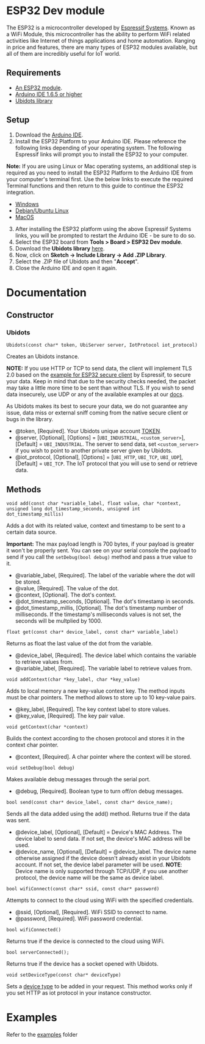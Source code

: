 # ESP32 Dev module

The ESP32 is a microcontroller developed by [Espressif Systems](http://espressif.com/). Known as a WiFi Module, this microcontroller has the ability to perform WiFi related activities like Internet of things applications and home automation. Ranging in price and features, there are many types of ESP32 modules available, but all of them are incredibly useful for IoT world.

## Requirements

- [An ESP32 module](https://www.sparkfun.com/products/15663).
- [Arduino IDE 1.6.5 or higher](https://www.arduino.cc/en/Main/Software)
- [Ubidots library](https://github.com/ubidots/esp32/archive/main.zip)

## Setup

1. Download the [Arduino IDE](https://www.arduino.cc/en/Main/Software).
2. Install the ESP32 Platform to your Arduino IDE. Please reference the following links depending of your operating system. The following Espressif links will prompt you to install the ESP32 to your computer. 

**Note:** If you are using Linux or Mac operating systems, an additional step is required as you need to install the ESP32 Platform to the Arduino IDE from your computer's terminal first. Use the below links to execute the required Terminal functions and then return to this guide to continue the ESP32 integration.

- [Windows](https://github.com/espressif/arduino-esp32/blob/master/docs/arduino-ide/windows.md)
- [Debian/Ubuntu Linux](https://github.com/espressif/arduino-esp32/blob/master/docs/arduino-ide/debian_ubuntu.md)
- [MacOS](https://github.com/espressif/arduino-esp32/blob/master/docs/arduino-ide/mac.md)
3. After installing the ESP32 platform using the above Espressif Systems links, you will be prompted to restart the Arduino IDE - be sure to do so. 
5. Select the ESP32 board from **Tools > Board > ESP32 Dev module**.
6. Download the **Ubidots library** [here](https://github.com/ubidots/esp32/archive/main.zip).
7. Now, click on **Sketch -> Include Library -> Add .ZIP Library**.
8. Select the .ZIP file of Ubidots and then "**Accept**".
9. Close the Arduino IDE and open it again.

# Documentation

## Constructor

### Ubidots

`Ubidots(const char* token, UbiServer server, IotProtocol iot_protocol)`

Creates an Ubidots instance.

**NOTE:** If you use HTTP or TCP to send data, the client will implement TLS 2.0 based on the [example for ESP32 secure client](https://github.com/espressif/arduino-esp32/blob/master/libraries/HTTPClient/examples/BasicHttpsClient/BasicHttpsClient.ino) by Espressif, to secure your data. Keep in mind that due to the security checks needed, the packet may take a little more time to be sent than without TLS. If you wish to send data insecurely, use UDP or any of the available examples at our [docs](https://ubidots.com/docs/hw/).

As Ubidots makes its best to secure your data, we do not guarantee any issue, data miss or external sniff coming from the native secure client or bugs in the library.

- @token, [Required]. Your Ubidots unique account [TOKEN](http://help.ubidots.com/user-guides/find-your-token-from-your-ubidots-account).
- @server, [Optional], [Options] = [`UBI_INDUSTRIAL`, `<custom_server>`], [Default] = `UBI_INDUSTRIAL`. The server to send data, set `<custom_server>` if you wish to point to another private server given by Ubidots.
- @iot_protocol, [Optional], [Options] = [`UBI_HTTP`, `UBI_TCP`, `UBI_UDP`], [Default] = `UBI_TCP`. The IoT protocol that you will use to send or retrieve data.

## Methods

`void add(const char *variable_label, float value, char *context, unsigned long dot_timestamp_seconds, unsigned int dot_timestamp_millis)`

Adds a dot with its related value, context and timestamp to be sent to a certain data source.

**Important:** The max payload length is 700 bytes, if your payload is greater it won't be properly sent. You can see on your serial console the payload to send if you call the `setDebug(bool debug)` method and pass a true value to it.

- @variable_label, [Required]. The label of the variable where the dot will be stored.
- @value, [Required]. The value of the dot.
- @context, [Optional]. The dot's context.
- @dot_timestamp_seconds, [Optional]. The dot's timestamp in seconds.
- @dot_timestamp_millis, [Optional]. The dot's timestamp number of milliseconds. If the timestamp's milliseconds values is not set, the seconds will be multplied by 1000.

`float get(const char* device_label, const char* variable_label)`

Returns as float the last value of the dot from the variable.

- @device_label, [Required]. The device label which contains the variable to retrieve values from.
- @variable_label, [Required]. The variable label to retrieve values from.

`void addContext(char *key_label, char *key_value)`

Adds to local memory a new key-value context key. The method inputs must be char pointers. The method allows to store up to 10 key-value pairs.

- @key_label, [Required]. The key context label to store values.
- @key_value, [Required]. The key pair value.

`void getContext(char *context)`

Builds the context according to the chosen protocol and stores it in the context char pointer.

- @context, [Required]. A char pointer where the context will be stored.

`void setDebug(bool debug)`

Makes available debug messages through the serial port.

- @debug, [Required]. Boolean type to turn off/on debug messages.

`bool send(const char* device_label, const char* device_name);`

Sends all the data added using the add() method. Returns true if the data was sent.

- @device_label, [Optional], [Default] = Device's MAC Address. The device label to send data. If not set, the device's MAC address will be used.
- @device_name, [Optional], [Default] = @device_label. The device name otherwise assigned if the device doesn't already exist in your Ubidots account. If not set, the device label parameter will be used. **NOTE**: Device name is only supported through TCP/UDP, if you use another protocol, the device name will be the same as device label.

`bool wifiConnect(const char* ssid, const char* password)`

Attempts to connect to the cloud using WiFi with the specified credentials.

- @ssid, [Optional], [Required]. WiFi SSID to connect to name.
- @password, [Required]. WiFi password credential.

`bool wifiConnected()`

Returns true if the device is connected to the cloud using WiFi.

`bool serverConnected();`

Returns true if the device has a socket opened with Ubidots.

`void setDeviceType(const char* deviceType)`

Sets a [device type](https://help.ubidots.com/en/articles/2129204-device-types) to be added in your request. This method works only if you set HTTP as iot protocol in your instance constructor.

# Examples

Refer to the [examples](/examples) folder
